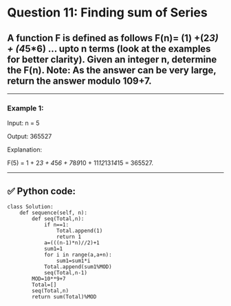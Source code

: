 # Question 11: Finding sum of  Series

## A function F is defined as follows F(n)= (1) +(2*3) + (4*5*6) ... upto n terms (look at the examples for better clarity). Given an integer n, determine the F(n). Note: As the answer can be very large, return the answer modulo 109+7.

---

### Example 1:

Input: n = 5

Output: 365527

Explanation: 

F(5) = 1 + 2*3 + 4*5*6 + 7*8*9*10 + 11*12*13*14*15 = 365527.

---

## ✅ Python code:

```
class Solution:
    def sequence(self, n):
        def seq(Total,n):
            if n==1:
                Total.append(1)
                return 1
            a=(((n-1)*n)//2)+1
            sum1=1
            for i in range(a,a+n):
                sum1=sum1*i
            Total.append(sum1%MOD)
            seq(Total,n-1)
        MOD=10**9+7        
        Total=[]
        seq(Total,n)
        return sum(Total)%MOD
```
